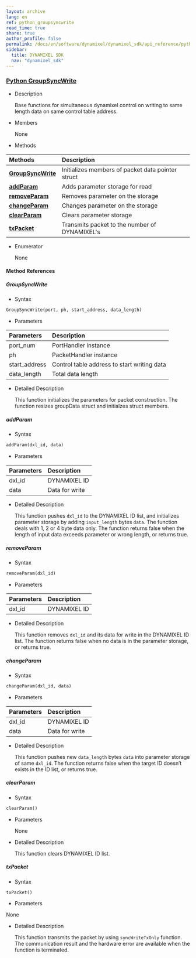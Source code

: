 ```yaml
---
layout: archive
lang: en
ref: python_groupsyncwrite
read_time: true
share: true
author_profile: false
permalink: /docs/en/software/dynamixel/dynamixel_sdk/api_reference/python/python_groupsyncwrite/
sidebar:
  title: DYNAMIXEL SDK
  nav: "dynamixel_sdk"
---
```


<div style="counter-reset: h1 6"></div>
<div style="counter-reset: h2 4"></div>
<div style="counter-reset: h3 2"></div>

<!--[dummy Header 1]>
  <h1 id="api-reference"><a href="#api-reference">API Reference</a></h1>
  <h2 id="python"><a href="#python">Python</a></h2>
<![end dummy Header 1]-->

### [Python GroupSyncWrite](#python-groupsyncwrite)

- Description

  Base functions for simultaneous dynamixel control on writing to same length data on same control table address.

- Members

  None


- Methods

| Methods                                                      | Description                                       |
|:-------------------------------------------------------------|:--------------------------------------------------|
| **[GroupSyncWrite](#groupsyncwrite)**                        | Initializes members of packet data pointer struct |
| **[addParam](#addparam)**                                    | Adds parameter storage for read                   |
| **[removeParam](#removeparam)**                              | Removes parameter on the storage                  |
| **[changeParam](#changeparam)**                              | Changes parameter on the storage                  |
| **[clearParam](#clearparam)**                                | Clears parameter storage                          |
| **[txPacket](#txpacket)**                                    | Transmits packet to the number of DYNAMIXEL's      |



- Enumerator

  None

#### Method References

##### GroupSyncWrite
- Syntax
``` python
GroupSyncWrite(port, ph, start_address, data_length)
```
- Parameters

| Parameters       | Description                                 |
|:-----------------|:--------------------------------------------|
| port_num         | PortHandler instance                        |
| ph               | PacketHandler instance                      |
| start_address    | Control table address to start writing data |
| data_length      | Total data length                           |

- Detailed Description

   This function initializes the parameters for packet construction. The function resizes groupData struct and initialzes struct members.


##### addParam
- Syntax
``` python
addParam(dxl_id, data)
```
- Parameters

| Parameters   | Description                |
|:-------------|:---------------------------|
| dxl_id       | DYNAMIXEL ID               |
| data         | Data for write             |

- Detailed Description

   This function pushes `dxl_id` to the DYNAMIXEL ID list, and initializes parameter storage by adding `input_length` bytes `data`. The function deals with 1, 2 or 4 byte data only. The function returns false when the length of input data exceeds parameter or wrong length, or returns true.


##### removeParam
- Syntax
``` python
removeParam(dxl_id)
```
- Parameters

| Parameters   | Description                |
|:-------------|:---------------------------|
| dxl_id       | DYNAMIXEL ID               |

- Detailed Description

   This function removes `dxl_id` and its data for write in the DYNAMIXEL ID list. The function returns false when no data is in the parameter storage, or returns true.


##### changeParam
- Syntax
``` python
changeParam(dxl_id, data)
```
- Parameters

| Parameters   | Description                |
|:-------------|:---------------------------|
| dxl_id       | DYNAMIXEL ID               |
| data         | Data for write             |

- Detailed Description

   This function pushes new `data_length` bytes `data` into parameter storage of same `dxl_id`. The function returns false when the target ID doesn’t exists in the ID list, or returns true.


##### clearParam
- Syntax
``` python
clearParam()
```
- Parameters

   None

- Detailed Description

   This function clears DYNAMIXEL ID list.


##### txPacket
- Syntax
``` python
txPacket()
```
- Parameters

None

- Detailed Description

   This function transmits the packet by using `syncWriteTxOnly` function. The communication result and the hardware error are available when the function is terminated.
